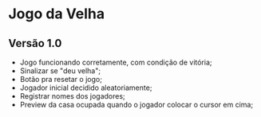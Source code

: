 # Jogo da Velha

## Versão 1.0
- Jogo funcionando corretamente, com condição de vitória;
- Sinalizar se "deu velha";
- Botão pra resetar o jogo;
- Jogador inicial decidido aleatoriamente;
- Registrar nomes dos jogadores;
- Preview da casa ocupada quando o jogador colocar o cursor em cima;